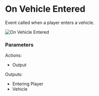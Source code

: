 # On Vehicle Entered



Event called when a player enters a vehicle.

![On Vehicle Entered](../../.gitbook/assets/images/scripting/events/onvehicleentered.png)

### Parameters

Actions:

- Output

Outputs:

- Entering Player
- Vehicle
